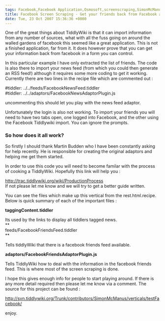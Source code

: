 ```yaml
---
tags: Facebook,Facebook Application,Osmosoft,screenscraping,SimonMcManus,tiddlywiki
title: Facebook Screen Scraping - Get your friends back from Facebook and into TiddlyWiki!
date: Tue, 23 Oct 2007 15:36:36 +0000
---
```

One of the great things about TiddlyWiki is that it can import information from any number of sources, what with all the fuss going on around the walled gardens of facebook this seemed like a great application. This is not a finished application, far from it. It does however prove that you can get your information back from facebook in a form you can control.  
  
In this particular example I have only extracted the list of friends. The code is also there to import your news feed (from which you could then generate an RSS feed!) although it requires some more coding to get it working. Currently there are two lines in the recipe file which are commented out :  
  
#tiddler: ../../feeds/FacebookNewsFeed.tiddler  
#tiddler: ../../adaptors/FacebookNewsAdaptorPlugin.js  
  
uncommenting this should let you play with the news feed adaptor.  
  
Unfortunately the login is also not working. To import your friends you will need to have two tabs open, one logged into Facebook, and the other using the Facebook Tiddlywiki import. You can ignore the prompts.  

### So how does it all work?

  
So firstly I should thank Martin Budden who I have been constantly asking for help recently. He is responsible for creating the original adaptors and helping me get them started.  
  
In order to use this code you will need to become familar with the process of cooking a TiddlyWiki. Hopefully this link will help you :  
  
http://trac.tiddlywiki.org/wiki/ProductionProcess  
If not please let me know and we will try to get a better guide written.  
  
You can see the files which make up this vertical from the rest.html.recipe. Below is quick summary of each of the important files :  
  
**taggingContent.tiddler**  
  
Its used by the links to display all tiddlers tagged news.  
**  
feeds/FacebookFriendsFeed.tiddler  
**  
  
Tells tiddlyWiki that there is a facebook friends feed available.  
  
**adaptors/FacebookFriendsAdaptorPlugin.js**  
  
Tells TiddlyWiki how to deal with the information in the facebook friends feed. This is where most of the screen scraping is done.  
  
I hope this gives enough info for people to start playing around. If there is any more detail required then please let me know via a comment. The source for this project can be found :  
  
http://svn.tiddlywiki.org/Trunk/contributors/SimonMcManus/verticals/testFacebook/  
  
enjoy.
